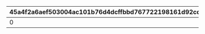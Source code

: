 |45a4f2a6aef503004ac101b76d4dcffbbd767722198161d92cd6fd86d2752f33|44424eed5879d30c8207e380f28760375c9eb3267ebf137699707d95ff53c906|052f9abfc142a8bed267f348ca531908ca95008f92a8b78c4f265ccf92b430d0|f6c0732533138b68c8df24dfcd871f64d9e957d94da4aa1cc9abaa65729c1bea|6c567d438409d953f6938a7e7d61c8c1015acf1bf26fc688e50efbc455d8c9f0|f3ab6179c2590daf1183bd8482ee48f75b32b673ee9535e97832022115be6364|e0fb86336d71d73ea556650fead9e0840a444055d06561ebba7babd01428930c|237f29e120b4e39f828832ace336077680f95b57deb67b2b024c82994858b875|8431d43cd9cca9371b091d494db45558919f4cdbb078e0eba0c5246be5018de9|ee7df8561fac4612e8fb2a906debf81e2271f505b91b16ba94fab2e0f1ac679a|cf4e5439b76b6dbee679111f6b65d69ac04a10eb5213debaa1b861c814f9e07b|32c3b82a33b412fee7a199af1cbc1175b88f271b8217099c1f9e5cc089ff87bf|fc99e35489d7d48850b0b04097ab7612f156e7a9799ea3cb89e9b32049102815|
| --- | --- | --- | --- | --- | --- | --- | --- | --- | --- | --- | --- | --- |
|0|0|0|3101|0|0|1064|0|1812|2104010|1|1207|0|